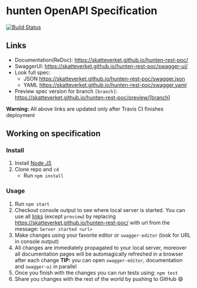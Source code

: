 # hunten OpenAPI Specification
[![Build Status](https://travis-ci.org/Skatteverket/hunten-rest-poc.svg?branch=master)](https://travis-ci.org/Skatteverket/hunten-rest-poc)

## Links

- Documentation(ReDoc): https://skatteverket.github.io/hunten-rest-poc/
- SwaggerUI: https://skatteverket.github.io/hunten-rest-poc/swagger-ui/
- Look full spec:
    + JSON https://skatteverket.github.io/hunten-rest-poc/swagger.json
    + YAML https://skatteverket.github.io/hunten-rest-poc/swagger.yaml
- Preview spec version for branch `[branch]`: https://skatteverket.github.io/hunten-rest-poc/preview/[branch]

**Warning:** All above links are updated only after Travis CI finishes deployment

## Working on specification
### Install

1. Install [Node JS](https://nodejs.org/)
2. Clone repo and `cd`
    + Run `npm install`

### Usage

1. Run `npm start`
2. Checkout console output to see where local server is started. You can use all [links](#links) (except `preview`) by replacing https://skatteverket.github.io/hunten-rest-poc/ with url from the message: `Server started <url>`
3. Make changes using your favorite editor or `swagger-editor` (look for URL in console output)
4. All changes are immediately propagated to your local server, moreover all documentation pages will be automagically refreshed in a browser after each change
**TIP:** you can open `swagger-editor`, documentation and `swagger-ui` in parallel
5. Once you finish with the changes you can run tests using: `npm test`
6. Share you changes with the rest of the world by pushing to GitHub :smile:
